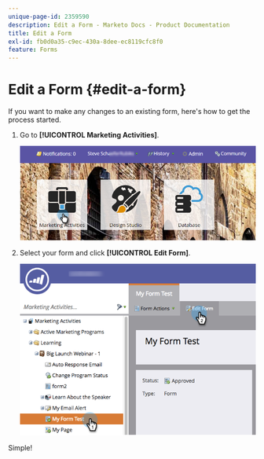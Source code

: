 ```yaml
---
unique-page-id: 2359590
description: Edit a Form - Marketo Docs - Product Documentation
title: Edit a Form
exl-id: fb0d0a35-c9ec-430a-8dee-ec8119cfc8f0
feature: Forms
---
```

# Edit a Form {#edit-a-form}

If you want to make any changes to an existing form, here's how to get the process started.

1. Go to **[!UICONTROL Marketing Activities]**.

   ![](assets/login-marketing-activities.png)

1. Select your form and click **[!UICONTROL Edit Form]**.

   ![](assets/editform.png)

Simple!
